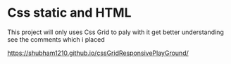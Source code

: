 # Css static and HTML
This project will only uses Css Grid to paly with it get better understanding see the comments which i placed 

https://shubham1210.github.io/cssGridResponsivePlayGround/
